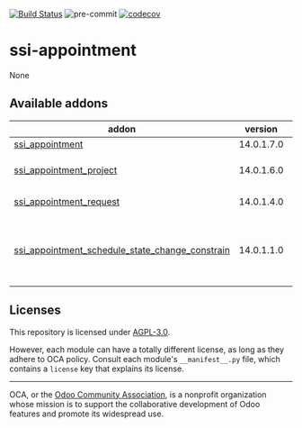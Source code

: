 [![Build Status](https://travis-ci.com/open-synergy/ssi-appointment.svg?branch=14.0)](https://travis-ci.com/open-synergy/ssi-appointment)
![pre-commit](https://github.com/open-synergy/ssi-appointment/actions/workflows/pre-commit.yml/badge.svg)
[![codecov](https://codecov.io/gh/open-synergy/ssi-appointment/branch/14.0/graph/badge.svg)](https://codecov.io/gh/open-synergy/ssi-appointment)

<!-- /!\ do not modify above this line -->

# ssi-appointment

None

<!-- /!\ do not modify below this line -->

<!-- prettier-ignore-start -->

[//]: # (addons)

Available addons
----------------
addon | version | maintainers | summary
--- | --- | --- | ---
[ssi_appointment](ssi_appointment/) | 14.0.1.7.0 |  | Appointment
[ssi_appointment_project](ssi_appointment_project/) | 14.0.1.6.0 |  | Appointment - Integration With Project
[ssi_appointment_request](ssi_appointment_request/) | 14.0.1.4.0 |  | Appointment Request
[ssi_appointment_schedule_state_change_constrain](ssi_appointment_schedule_state_change_constrain/) | 14.0.1.1.0 |  | Appointment Schedule + State Change Constrain Integration

[//]: # (end addons)

<!-- prettier-ignore-end -->

## Licenses

This repository is licensed under [AGPL-3.0](LICENSE).

However, each module can have a totally different license, as long as they adhere to OCA
policy. Consult each module's `__manifest__.py` file, which contains a `license` key
that explains its license.

----

OCA, or the [Odoo Community Association](http://odoo-community.org/), is a nonprofit
organization whose mission is to support the collaborative development of Odoo features
and promote its widespread use.
